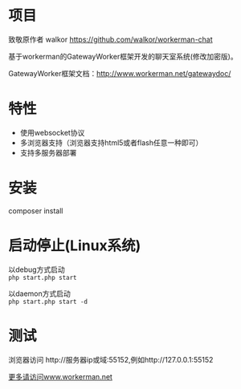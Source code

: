  项目
======
致敬原作者 walkor https://github.com/walkor/workerman-chat

基于workerman的GatewayWorker框架开发的聊天室系统(修改加密版)。

GatewayWorker框架文档：http://www.workerman.net/gatewaydoc/

 特性
======
 * 使用websocket协议
 * 多浏览器支持（浏览器支持html5或者flash任意一种即可）
 * 支持多服务器部署
  
安装
=====
composer install

启动停止(Linux系统)
=====
以debug方式启动  
```php start.php start  ```

以daemon方式启动  
```php start.php start -d ```

测试
=======
浏览器访问 http://服务器ip或域:55152,例如http://127.0.0.1:55152

 [更多请访问www.workerman.net](http://www.workerman.net/workerman-chat)
